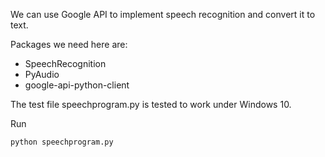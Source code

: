 We can use Google API to implement speech recognition and convert it to text. 

Packages we need here are:

- SpeechRecognition
- PyAudio
- google-api-python-client

The test file speechprogram.py is tested to work under Windows 10.

Run
```
python speechprogram.py
```
